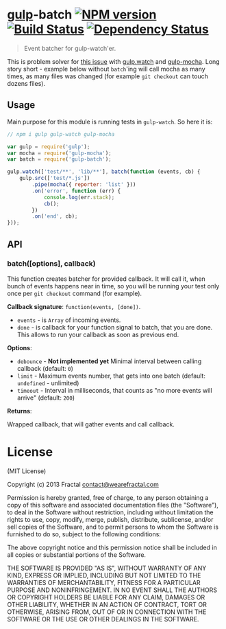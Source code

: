 # [gulp](https://github.com/gulpjs/gulp)-batch [![NPM version][npm-image]][npm-url] [![Build Status][travis-image]][travis-url] [![Dependency Status][depstat-image]][depstat-url]

> Event batcher for gulp-watch'er.

This is problem solver for [this issue](https://github.com/gulpjs/gulp/issues/80) with [gulp.watch](https://github.com/gulpjs/gulp#gulpwatchglob-cb) and [gulp-mocha](https://github.com/sindresorhus/gulp-mocha).
Long story short - example below without `batch`'ing will call mocha as many times, as many files was changed (for example `git checkout` can touch dozens files).

## Usage

Main purpose for this module is running tests in `gulp-watch`. So here it is:

```js
// npm i gulp gulp-watch gulp-mocha

var gulp = require('gulp');
var mocha = require('gulp-mocha');
var batch = require('gulp-batch');

gulp.watch(['test/**', 'lib/**'], batch(function (events, cb) {
    gulp.src(['test/*.js'])
        .pipe(mocha({ reporter: 'list' }))
        .on('error', function (err) {
            console.log(err.stack);
            cb();
        })
        .on('end', cb);
}));
```

## API

### batch([options], callback)

This function creates batcher for provided callback.
It will call it, when bunch of events happens near in time, so you will
be running your test only once per `git checkout` command (for example).

__Callback signature__: `function(events, [done])`.

 * `events` - is `Array` of incoming events.
 * `done` - is callback for your function signal to batch, that you are done. This allows to run your callback as soon as previous end.

__Options__:

 * `debounce` - __Not implemented yet__ Minimal interval between calling callback (default: `0`)
 * `limit` - Maximum events number, that gets into one batch (default: `undefined` - unlimited)
 * `timeout` - Interval in milliseconds, that counts as "no more events will arrive" (default: `200`)

__Returns__:

Wrapped callback, that will gather events and call callback.

# License

(MIT License)

Copyright (c) 2013 Fractal contact@wearefractal.com

Permission is hereby granted, free of charge, to any person obtaining a copy of this software and associated documentation files (the "Software"), to deal in the Software without restriction, including without limitation the rights to use, copy, modify, merge, publish, distribute, sublicense, and/or sell copies of the Software, and to permit persons to whom the Software is furnished to do so, subject to the following conditions:

The above copyright notice and this permission notice shall be included in all copies or substantial portions of the Software.

THE SOFTWARE IS PROVIDED "AS IS", WITHOUT WARRANTY OF ANY KIND, EXPRESS OR IMPLIED, INCLUDING BUT NOT LIMITED TO THE WARRANTIES OF MERCHANTABILITY, FITNESS FOR A PARTICULAR PURPOSE AND NONINFRINGEMENT. IN NO EVENT SHALL THE AUTHORS OR COPYRIGHT HOLDERS BE LIABLE FOR ANY CLAIM, DAMAGES OR OTHER LIABILITY, WHETHER IN AN ACTION OF CONTRACT, TORT OR OTHERWISE, ARISING FROM, OUT OF OR IN CONNECTION WITH THE SOFTWARE OR THE USE OR OTHER DEALINGS IN THE SOFTWARE.

[npm-url]: https://npmjs.org/package/gulp-batch
[npm-image]: https://badge.fury.io/js/gulp-batch.png

[travis-url]: http://travis-ci.org/floatdrop/gulp-batch
[travis-image]: https://travis-ci.org/floatdrop/gulp-batch.png?branch=master

[depstat-url]: https://david-dm.org/floatdrop/gulp-batch
[depstat-image]: https://david-dm.org/floatdrop/gulp-batch.png
